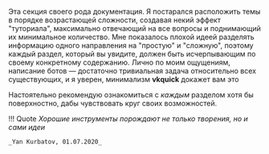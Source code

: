 Эта секция своего рода документация. Я постарался расположить темы в порядке возрастающей сложности, создавая некий эффект "туториала", максимально отвечающий на все вопросы и поднимающий их минимальное количество. Мне показалось плохой идеей разделять информацию одного направления на "простую" и "сложную", поэтому каждый раздел, который вы увидите, должен быть исчерпывающим по своему конкретному содержанию. Лично по моим ощущениям, написание ботов — достаточно тривиальная задача относительно всех существующих, и я уверен, минимализм __vkquick__ докажет вам это


Настоятельно рекомендую ознакомиться с _каждым_ разделом хотя бы поверхностно, дабы чувствовать круг своих возможностей.

!!! Quote
    _Хорошие инструменты порождают не только творения, но и сами идеи_

    _Yan Kurbatov, 01.07.2020_
